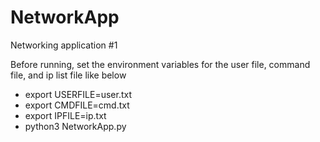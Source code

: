 # NetworkApp
Networking application #1

Before running, set the environment variables for the user file, command file, and ip list file like below

- export USERFILE=user.txt
- export CMDFILE=cmd.txt
- export IPFILE=ip.txt
- python3 NetworkApp.py